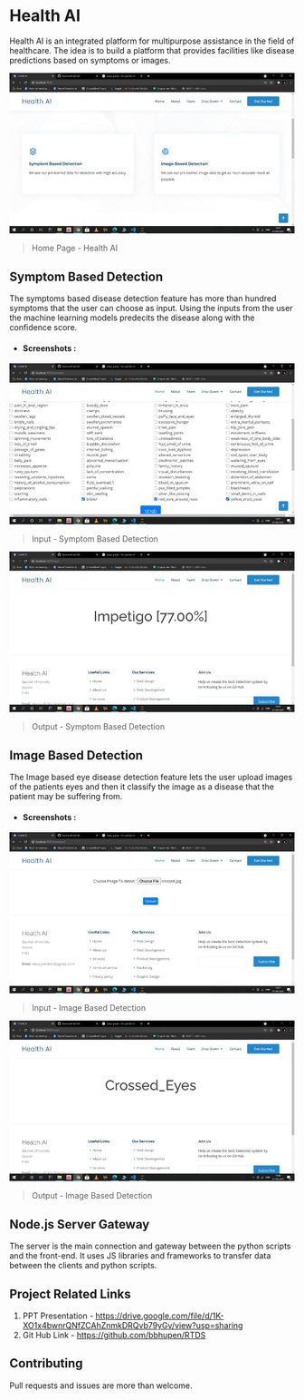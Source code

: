 
# Health AI 
Health AI is an integrated platform for  multipurpose assistance in the field of healthcare. The idea is to build a platform that provides facilities like disease predictions based on symptoms or images.

![default panel](public/img/Slide9.JPG)
> Home Page - Health AI

## Symptom Based Detection

The symptoms based disease detection feature has more than hundred symptoms that the user can choose as input. Using the inputs from the user the machine learning models predecits the disease along with the confidence score. 
- #### Screenshots : 

![default panel](public/img/Slide10.JPG)
> Input - Symptom Based Detection

![default panel](public/img/Slide11.JPG)
> Output - Symptom Based Detection

## Image Based Detection

The Image based eye disease detection feature lets the user upload images of the patients eyes and then it classify the image as a disease that the patient may be suffering from.

- #### Screenshots : 

![default panel](public/img/Slide12.JPG)
> Input - Image Based Detection

![default panel](public/img/Slide13.JPG)
> Output - Image Based Detection


## Node.js Server Gateway

The server is the main connection and gateway between the python scripts and the front-end. It uses JS libraries and frameworks to transfer data between the clients
and python scripts.




## Project Related Links 
1) PPT Presentation - https://drive.google.com/file/d/1K-XO1x4bwnrQNfZCAhZnmkDRQvb79yGv/view?usp=sharing
2) Git Hub Link - https://github.com/bbhupen/RTDS

## Contributing

Pull requests and issues are more than welcome.
